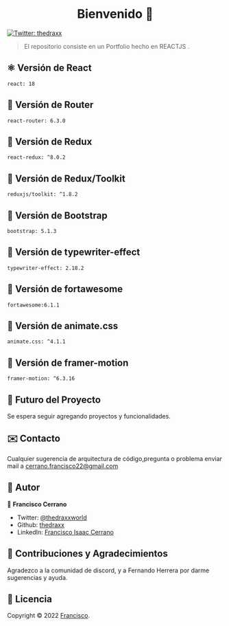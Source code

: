 <h1 align="center">Bienvenido 👋</h1>
<p>
  <a href="https://twitter.com/ThedraxxWorld" target="_blank">
    <img alt="Twitter: thedraxx" src="https://img.shields.io/twitter/follow/ThedraxxWorld.svg?style=social" />
  </a>
</p>

> El repositorio consiste en un Portfolio hecho en REACTJS .</br>

## ⚛️ Versión de React
```
react: 18
```
## 🤍 Versión de Router
```
react-router: 6.3.0
```
## 🤍 Versión de Redux
```
react-redux: ^8.0.2
```
## 🤍 Versión de Redux/Toolkit
```
reduxjs/toolkit: ^1.8.2
```
## 🤍 Versión de Bootstrap
```
bootstrap: 5.1.3
```
## 🤍 Versión de typewriter-effect
```
typewriter-effect: 2.18.2
```
## 🤍 Versión de fortawesome
```
fortawesome:6.1.1
```
## 🤍 Versión de animate.css
```
animate.css: ^4.1.1
```
## 🤍 Versión de framer-motion
```
framer-motion: ^6.3.16
```
## 🔮 Futuro del Proyecto

Se espera seguir agregando proyectos y funcionalidades.

## ✉️ Contacto

Cualquier sugerencia de arquitectura de código,pregunta o problema enviar mail a cerrano.francisco22@gmail.com

## 🤔 Autor

👤 **Francisco Cerrano**

- Twitter: [@thedraxxworld](https://twitter.com/ThedraxxWorld)
- Github: [thedraxx](https://github.com/thedraxx)
- LinkedIn: [Francisco Isaac Cerrano](https://www.linkedin.com/in/cerranofrancisco/)

## 🤝 Contribuciones y Agradecimientos

Agradezco a la comunidad de discord, y a Fernando Herrera  por darme sugerencias y ayuda.

## 📝 Licencia

Copyright © 2022 [Francisco](https://github.com/thedraxx).<br />